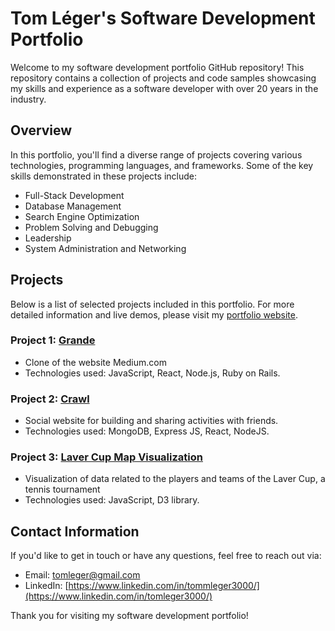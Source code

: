 # Tom Léger's Software Development Portfolio

Welcome to my software development portfolio GitHub repository! This repository contains a collection of projects and code samples showcasing my skills and experience as a software developer with over 20 years in the industry.

## Overview

In this portfolio, you'll find a diverse range of projects covering various technologies, programming languages, and frameworks. Some of the key skills demonstrated in these projects include:

- Full-Stack Development
- Database Management
- Search Engine Optimization
- Problem Solving and Debugging
- Leadership
- System Administration and Networking

## Projects

Below is a list of selected projects included in this portfolio. For more detailed information and live demos, please visit my [portfolio website](https://legertom.github.io/tomleger-portfolio/).

### Project 1: [Grande](https://github.com/yourusername/project1-link)

- Clone of the website Medium.com
- Technologies used: JavaScript, React, Node.js, Ruby on Rails.

### Project 2: [Crawl](https://github.com/yourusername/project2-link)

- Social website for building and sharing activities with friends.
- Technologies used: MongoDB, Express JS, React, NodeJS.

### Project 3: [Laver Cup Map Visualization](https://github.com/yourusername/project3-link)

- Visualization of data related to the players and teams of the Laver Cup, a tennis tournament
- Technologies used: JavaScript, D3 library.


## Contact Information

If you'd like to get in touch or have any questions, feel free to reach out via:

- Email: [tomleger@gmail.com](mailto:tomleger@gmail.com)
- LinkedIn: [https://www.linkedin.com/in/tommleger3000/](https://www.linkedin.com/in/tomleger3000/)


Thank you for visiting my software development portfolio!